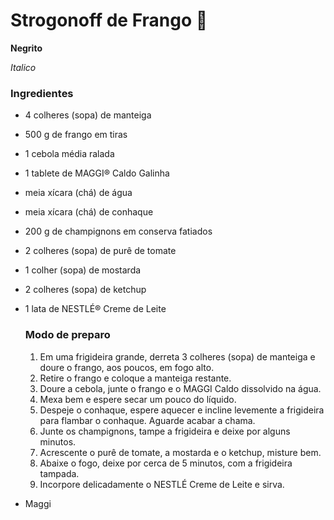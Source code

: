 # Strogonoff de Frango :chicken:



**Negrito**

_Italico_

### Ingredientes

- 4 colheres (sopa) de manteiga

- 500 g de frango em tiras

- 1 cebola média ralada

- 1 tablete de MAGGI® Caldo Galinha

- meia xícara (chá) de água

- meia xícara (chá) de conhaque

- 200 g de champignons em conserva fatiados

- 2 colheres (sopa) de purê de tomate

- 1 colher (sopa) de mostarda

- 2 colheres (sopa) de ketchup

- 1 lata de NESTLÉ® Creme de Leite

  

  ### Modo de preparo

  1. Em uma frigideira grande, derreta 3 colheres (sopa) de manteiga e doure o frango, aos poucos, em fogo alto.
  2. Retire o frango e coloque a manteiga restante.
  3. Doure a cebola, junte o frango e o MAGGI Caldo dissolvido na água.
  4. Mexa bem e espere secar um pouco do líquido.
  5. Despeje o conhaque, espere aquecer e incline levemente a frigideira para flambar o conhaque. Aguarde acabar a chama.
  6. Junte os champignons, tampe a frigideira e deixe por alguns minutos.
  7. Acrescente o purê de tomate, a mostarda e o ketchup, misture bem.
  8. Abaixe o fogo, deixe por cerca de 5 minutos, com a frigideira tampada.
  9. Incorpore delicadamente o NESTLÉ Creme de Leite e sirva.

- Maggi

